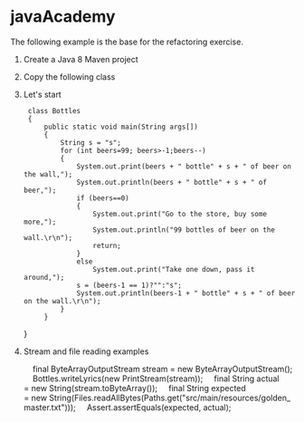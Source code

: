 # javaAcademy

The following example is the base for the refactoring exercise. 

1. Create a Java 8 Maven project
2. Copy the following class
3. Let's start  

        class Bottles
        {    
            public static void main(String args[])
            {
                String s = "s";
                for (int beers=99; beers>-1;beers--)
                {
                    System.out.print(beers + " bottle" + s + " of beer on the wall,");
                    System.out.println(beers + " bottle" + s + " of beer,");
                    if (beers==0)
                    {
                        System.out.print("Go to the store, buy some more,");
                        System.out.println("99 bottles of beer on the wall.\r\n");
                        return;
                    }
                    else
                        System.out.print("Take one down, pass it around,");
                    s = (beers-1 == 1)?"":"s";
                    System.out.println(beers-1 + " bottle" + s + " of beer on the wall.\r\n");
                }
            }
	}

4. Stream and file reading examples

	    final ByteArrayOutputStream stream = new ByteArrayOutputStream();
	    Bottles.writeLyrics(new PrintStream(stream));
	    final String actual = new String(stream.toByteArray());
	    final String expected = new String(Files.readAllBytes(Paths.get("src/main/resources/golden_master.txt")));
	    Assert.assertEquals(expected, actual);
